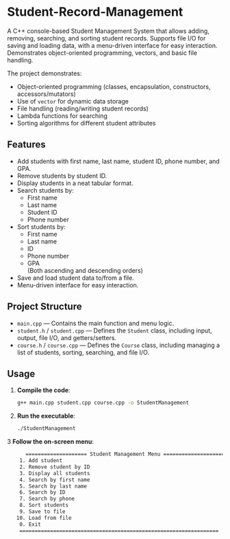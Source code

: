 # Student-Record-Management
A C++ console-based Student Management System that allows adding, removing, searching, and sorting student records. Supports file I/O for saving and loading data, with a menu-driven interface for easy interaction. Demonstrates object-oriented programming, vectors, and basic file handling.

The project demonstrates:

- Object-oriented programming (classes, encapsulation, constructors, accessors/mutators)  
- Use of `vector` for dynamic data storage  
- File handling (reading/writing student records)  
- Lambda functions for searching  
- Sorting algorithms for different student attributes  

## Features

- Add students with first name, last name, student ID, phone number, and GPA.
- Remove students by student ID.
- Display students in a neat tabular format.
- Search students by:
  - First name
  - Last name
  - Student ID
  - Phone number
- Sort students by:
  - First name
  - Last name
  - ID
  - Phone number
  - GPA  
  (Both ascending and descending orders)
- Save and load student data to/from a file.
- Menu-driven interface for easy interaction. 

## Project Structure

- `main.cpp` — Contains the main function and menu logic.
- `student.h` / `student.cpp` — Defines the `Student` class, including input, output, file I/O, and getters/setters.
- `course.h` / `course.cpp` — Defines the `Course` class, including managing a list of students, sorting, searching, and file I/O.

## Usage

1. **Compile the code**:
   ```bash
   g++ main.cpp student.cpp course.cpp -o StudentManagement


2.  **Run the executable**:
    ```bash
    ./StudentManagement

3 **Follow the on-screen menu**:
```bash
      ==================== Student Management Menu ====================
    1. Add student
    2. Remove student by ID
    3. Display all students
    4. Search by first name
    5. Search by last name
    6. Search by ID
    7. Search by phone
    8. Sort students
    9. Save to file
   10. Load from file
    0. Exit
    =================================================================







